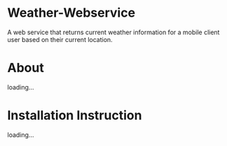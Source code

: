 # Weather-Webservice
A web service that returns current weather information for a mobile client user based on their current location.

# About
loading...

# Installation Instruction
loading...
